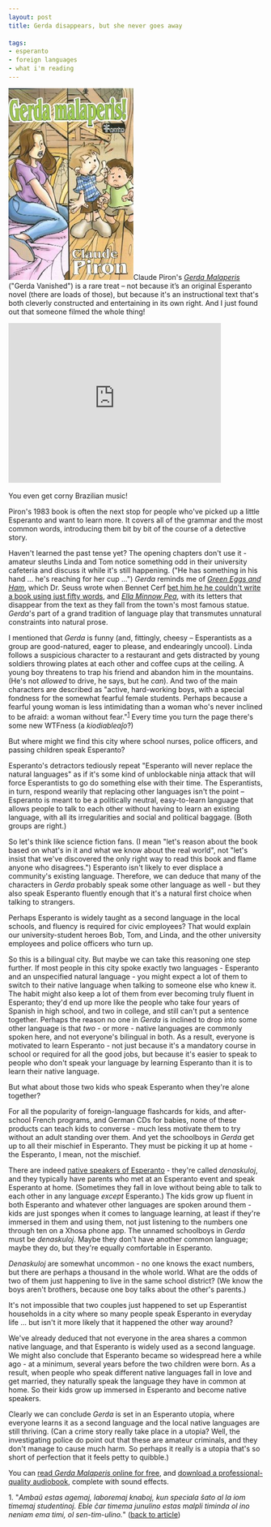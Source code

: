 ```yaml
---
layout: post
title: Gerda disappears, but she never goes away

tags:
- esperanto
- foreign languages
- what i'm reading
--- 
```


<a href="http://en.lernu.net/kursoj/gerda_malaperis/"><img 
class="notmycover-thumbnail" 
src="/images/covers/piron-gerda-malaperis.jpg"></a>Claude Piron's [*Gerda Malaperis*]( http://en.lernu.net/kursoj/gerda_malaperis/) ("Gerda Vanished") is a rare treat – not because it’s an original Esperanto novel (there are loads of those), but because it's an instructional text that's both cleverly constructed and entertaining in its own right.  And I just found out that someone filmed the whole thing!

<div class="video-container">
<iframe width="420" height="315" src="https://www.youtube.com/embed/9GGdi_nFQA0" frameborder="0" allowfullscreen></iframe>
</div>

You even get corny Brazilian music!

Piron's 1983 book is often the next stop for people who've picked up a little 
Esperanto and want to learn more.  It covers all of the grammar and the most 
common words, introducing them bit by bit of the course of a detective 
story.  

Haven't learned the past tense yet?  The opening chapters don't use it - 
amateur sleuths Linda and Tom notice something odd in their 
university cafeteria and discuss it while it's still happening.  ("He has 
something in his hand … he's reaching for her cup …")  *Gerda* reminds me 
of [*Green Eggs and Ham*]( http://www.amazon.com/Green-Eggs-Ham-Dr-Seuss/dp/0394800168/ref=sr_1_1?s=books&ie=UTF8&qid=1454098318&sr=1-1&keywords=green+eggs+and+ham), which Dr. Seuss wrote when Bennet Cerf [bet him he he couldn't write a book using just fifty 
words](https://en.wikipedia.org/wiki/Green_Eggs_and_Ham), and [*Ella Minnow 
Pea*](http://www.amazon.com/Ella-Minnow-Pea-Novel-Letters/dp/0385722435), 
with its letters that disappear from the text as they fall from the town's most famous 
statue. *Gerda*'s part of a grand tradition of language play that transmutes 
unnatural constraints into natural prose.

I mentioned that *Gerda* is funny (and, fittingly, cheesy – Esperantists as a 
group are good-natured, eager to please, and endearingly uncool).  Linda
follows a suspicious character to a restaurant and gets distracted by young 
soldiers throwing plates at each other and coffee cups at the ceiling.  A young boy threatens to trap his friend and abandon him in the mountains. (He's not *allowed* to drive, he says, but he *can*).  And two of the main characters are described as  "active, hard-working boys, with a special fondness for the somewhat fearful female students. Perhaps 
because a fearful young woman is less intimidating than a woman who's never inclined to be afraid: a woman without 
fear."<sup>[1](#1)</sup>  Every time you turn the page there's 
some new WTFness (a *kiodiablea&#309;o*?)

But where might we find this city where school nurses, police officers, and 
passing children speak Esperanto?

Esperanto's detractors tediously repeat "Esperanto will never replace the 
natural languages" as if it's some kind of unblockable ninja attack that will 
force Esperantists to go do something else with their time.  The Esperantists,
in turn, respond wearily that replacing other languages isn't the point – 
Esperanto is meant to be a politically neutral, easy-to-learn language that allows people to talk to each other without having to learn an existing language, with all its irregularities and social and political baggage. (Both groups are 
right.)

So let's think like science fiction fans.  (I mean "let's reason about 
the book based on what's in it and what we know about
the real world", not "let's insist that we've discovered the only right way
to read this book and flame anyone who disagrees.")  Esperanto 
isn't likely to ever displace a community's existing language.  Therefore, we can deduce that many of the characters in *Gerda* probably
speak some other language as well - but they also speak Esperanto fluently 
enough that it's a natural first choice when talking to strangers.

Perhaps Esperanto is widely taught as a second language in the local schools,
and fluency is required for civic employees?  That would explain our 
university-student heroes Bob, Tom, and Linda, and the other university
employees and police officers who turn up.

So this is a bilingual city.  But maybe we can take this reasoning one step
further.  If most people in this city spoke exactly two languages -
Esperanto and an unspecified natural language - you might expect a lot of them
to switch to their native language when talking to someone else who 
knew it.  The habit might also keep a lot of them from ever becoming truly
fluent in Esperanto; they'd end up more like the people who take four years
of Spanish in high school, and two in college, and still can't put a sentence
together.  Perhaps the reason no one in *Gerda* is inclined to drop into some
other language is that *two* - or more - native languages are commonly spoken 
here,
and not everyone's bilingual in both.  As a result, everyone is motivated
to 
learn Esperanto - not just because it's a mandatory course in school or required
for all the good jobs, but because it's easier to speak to people who don't 
speak
your language by learning Esperanto than it is to learn their native language.

But what about those two kids who speak Esperanto when they're alone together?

For all the popularity of foreign-language flashcards for kids, and after-school
French programs, and German CDs for babies, none of these products can teach
kids to converse - much less motivate them to try without an adult standing over 
them.  And yet
the schoolboys in *Gerda* get up to all their mischief in Esperanto.  They must
be picking it up at home - the Esperanto, I mean, not the mischief.

There are indeed [native speakers of 
Esperanto](https://en.wikipedia.org/wiki/Native_Esperanto_speakers) - they're
called *denaskuloj*, and they typically have parents who met at an Esperanto
event and speak Esperanto at home.  (Sometimes they fall in love without being
able to talk to each other in any language *except* Esperanto.) The kids grow 
up fluent in both Esperanto and whatever other languages
are spoken around them - kids are just sponges when it comes to language 
learning, at least if they're immersed in them and using them, not just 
listening to
the numbers one through ten on a Xhosa phone app.  The unnamed schoolboys
in *Gerda* must  be *denaskuloj*.  Maybe they don't have another common language; maybe they do, but they're equally comfortable in Esperanto.

*Denaskuloj* are somewhat uncommon - no one knows the exact numbers, but 
there are
perhaps a thousand in the whole world.  What are the odds of two of them 
just happening to live
in the same school district?  (We know the boys aren't brothers, because one boy
talks about the other's parents.)

It's not impossible that two couples just happened to set up Esperantist
households in a city where so many people speak Esperanto in everyday life ...
but isn't it more likely that it happened the other way around?  

We've already deduced that not everyone in the area shares a common native 
language, and that Esperanto is widely used as a second language.  We might
also conclude that Esperanto became so widespread here a while ago - at a 
minimum, several years before the two children were born.  As a result, when 
people
who speak different native languages fall in love and get married, they
naturally speak the language they have in common at home.  So their kids
grow up immersed in Esperanto and become native speakers.
 
Clearly we can conclude *Gerda* is set in an Esperanto utopia, where everyone 
learns it as a second
language and the local native languages are still thriving.  (Can a crime story
really take place in a utopia?  Well, the investigating police do point out that
these are amateur criminals, and they don't manage to cause much harm.  So
perhaps it really is a utopia that's so short of perfection that it feels petty
to quibble.)

You can [read *Gerda Malaperis* online for free](http://en.lernu.net/kursoj/gerda_malaperis/), and
[download a professional-quality audiobook](http://www.esperantofre.com/edu/data01a.htm), complete
with sound effects.

<span id="1" class="footnote">1.  "*Ambaŭ estas agemaj, laboremaj knaboj, kun 
speciala ŝato al la iom timemaj studentinoj. Eble ĉar timema junulino estas malpli timinda ol ino neniam ema timi, ol sen-tim-ulino.*" ([back to 
article](#1-source))</span>
